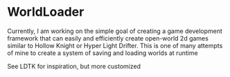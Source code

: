 # WorldLoader
Currently, I am working on the simple goal of creating a game development framework 
  that can easily and efficiently create open-world 2d games similar to Hollow Knight or Hyper Light Drifter. 
This is one of many attempts of mine to create a system of saving and loading worlds at runtime 

See LDTK for inspiration, but more customized
